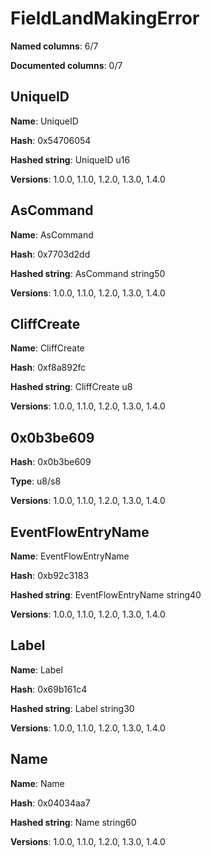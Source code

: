 # FieldLandMakingError
**Named columns**: 6/7

**Documented columns**: 0/7

## UniqueID

**Name**: UniqueID

**Hash**: 0x54706054

**Hashed string**: UniqueID u16

**Versions**: 1.0.0, 1.1.0, 1.2.0, 1.3.0, 1.4.0

## AsCommand

**Name**: AsCommand

**Hash**: 0x7703d2dd

**Hashed string**: AsCommand string50

**Versions**: 1.0.0, 1.1.0, 1.2.0, 1.3.0, 1.4.0

## CliffCreate

**Name**: CliffCreate

**Hash**: 0xf8a892fc

**Hashed string**: CliffCreate u8

**Versions**: 1.0.0, 1.1.0, 1.2.0, 1.3.0, 1.4.0

## 0x0b3be609

**Hash**: 0x0b3be609

**Type**: u8/s8

**Versions**: 1.0.0, 1.1.0, 1.2.0, 1.3.0, 1.4.0

## EventFlowEntryName

**Name**: EventFlowEntryName

**Hash**: 0xb92c3183

**Hashed string**: EventFlowEntryName string40

**Versions**: 1.0.0, 1.1.0, 1.2.0, 1.3.0, 1.4.0

## Label

**Name**: Label

**Hash**: 0x69b161c4

**Hashed string**: Label string30

**Versions**: 1.0.0, 1.1.0, 1.2.0, 1.3.0, 1.4.0

## Name

**Name**: Name

**Hash**: 0x04034aa7

**Hashed string**: Name string60

**Versions**: 1.0.0, 1.1.0, 1.2.0, 1.3.0, 1.4.0

